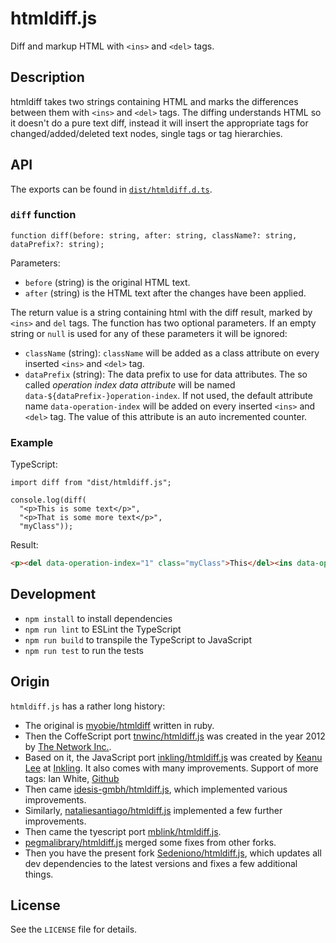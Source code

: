 # htmldiff.js

Diff and markup HTML with `<ins>` and `<del>` tags.


## Description

htmldiff takes two strings containing HTML and marks the differences between them with
`<ins>` and `<del>` tags. The diffing understands HTML so it doesn't do a pure text diff,
instead it will insert the appropriate tags for changed/added/deleted text nodes, single 
tags or tag hierarchies.


## API

The exports can be found in [`dist/htmldiff.d.ts`](https://github.com/Sedeniono/htmldiff.js/blob/master/dist/htmldiff.d.ts).

### `diff` function

```TS
function diff(before: string, after: string, className?: string, dataPrefix?: string);
```

Parameters:
- `before` (string) is the original HTML text.
- `after` (string) is the HTML text after the changes have been applied.

The return value is a string containing html with the diff result, marked by `<ins>` and `del` tags. The 
function has two optional parameters. If an empty string or `null` is used for any
of these parameters it will be ignored:

- `className` (string): `className` will be added as a class attribute on every inserted 
  `<ins>` and `<del>` tag.
- `dataPrefix` (string): The data prefix to use for data attributes. The so called *operation 
  index data attribute* will be named `data-${dataPrefix-}operation-index`. If not used, 
  the default attribute name `data-operation-index` will be added on every inserted 
  `<ins>` and `<del>` tag. The value of this attribute is an auto incremented counter. 


### Example

TypeScript:

```TS
import diff from "dist/htmldiff.js";

console.log(diff(
  "<p>This is some text</p>", 
  "<p>That is some more text</p>", 
  "myClass"));
```

Result:

```html
<p><del data-operation-index="1" class="myClass">This</del><ins data-operation-index="1" class="myClass">That</ins> is some <ins data-operation-index="3" class="myClass">more </ins>text</p>
```



## Development
* `npm install` to install dependencies
* `npm run lint` to ESLint the TypeScript
* `npm run build` to transpile the TypeScript to JavaScript
* `npm run test` to run the tests



## Origin

`htmldiff.js` has a rather long history:
* The original is [myobie/htmldiff](https://github.com/myobie/htmldiff) written in ruby.
* Then the CoffeScript port [tnwinc/htmldiff.js](https://github.com/tnwinc/htmldiff.js) was created in the year 2012 by [The Network Inc.](http://www.tninetwork.com).
* Based on it, the JavaScript port [inkling/htmldiff.js](https://github.com/inkling/htmldiff.js) was created by [Keanu Lee](http://keanulee.com) at [Inkling](https://www.inkling.com/). It also comes with many improvements. Support of more tags: Ian White, [Github](https://github.com/ian97531)
* Then came [idesis-gmbh/htmldiff.js](https://github.com/idesis-gmbh/htmldiff.js), which implemented various improvements.
* Similarly, [nataliesantiago/htmldiff.js](https://github.com/nataliesantiago/htmldiff.js) implemented a few further improvements.
* Then came the tyescript port [mblink/htmldiff.js](https://github.com/mblink/htmldiff.js).
* [pegmalibrary/htmldiff.js](https://github.com/pegmalibrary/htmldiff.js) merged some fixes from other forks.
* Then you have the present fork [Sedeniono/htmldiff.js](https://github.com/Sedeniono/htmldiff.js), which updates all dev dependencies to the latest versions and fixes a few additional things.


## License

See the `LICENSE` file for details.
